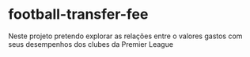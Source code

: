 # football-transfer-fee
 
Neste projeto pretendo explorar as relações entre o valores gastos com seus desempenhos dos clubes da Premier League
